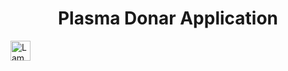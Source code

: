 <h1 align="center">Plasma Donar Application</h1>

<img src="https://drive.google.com/file/d/1CNsYDu0KArysHF_-bbhSeNDEgs-h2Z_3/view" alt="Lamp" width="32" height="32">
</p>
